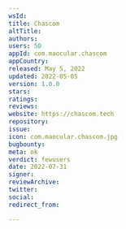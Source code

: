 ```yaml
---
wsId: 
title: Chascom
altTitle: 
authors: 
users: 50
appId: com.maocular.chascom
appCountry: 
released: May 5, 2022
updated: 2022-05-05
version: 1.0.0
stars: 
ratings: 
reviews: 
website: https://chascom.tech
repository: 
issue: 
icon: com.maocular.chascom.jpg
bugbounty: 
meta: ok
verdict: fewusers
date: 2022-07-31
signer: 
reviewArchive: 
twitter: 
social: 
redirect_from: 

---
```


